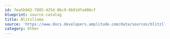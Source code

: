 ```yaml
---
id: 7ea5b942-7805-425d-8bc9-9b91dfa406cf
blueprint: source-catalog
title: Blitzllama
source: 'https://www.docs.developers.amplitude.com/data/sources/blitzllama'
category: Other
---
```

